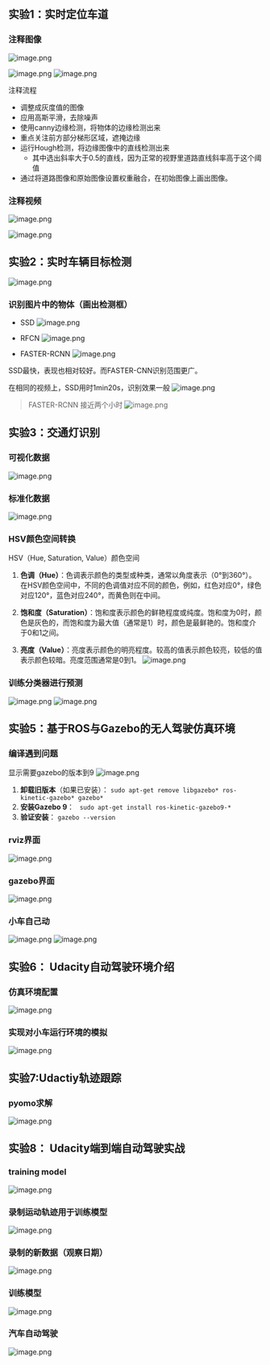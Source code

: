 ---
---


## 实验1：实时定位车道
### 注释图像
![image.png](https://cdn.jsdelivr.net/gh/Thomas333333/MyPostImage/Images/20230926143438.png)


![image.png](https://cdn.jsdelivr.net/gh/Thomas333333/MyPostImage/Images/20230926143528.png)
![image.png](https://cdn.jsdelivr.net/gh/Thomas333333/MyPostImage/Images/20230926143633.png)

注释流程
+ 调整成灰度值的图像
+ 应用高斯平滑，去除噪声
+ 使用canny边缘检测，将物体的边缘检测出来
+ 重点关注前方部分梯形区域，遮掩边缘
+ 运行Hough检测，将边缘图像中的直线检测出来
	+ 其中选出斜率大于0.5的直线，因为正常的视野里道路直线斜率高于这个阈值
+ 通过将道路图像和原始图像设置权重融合，在初始图像上画出图像。


### 注释视频
![image.png](https://cdn.jsdelivr.net/gh/Thomas333333/MyPostImage/Images/20230926144206.png)

![image.png](https://cdn.jsdelivr.net/gh/Thomas333333/MyPostImage/Images/20230926144431.png)

## 实验2：实时车辆目标检测

![image.png](https://cdn.jsdelivr.net/gh/Thomas333333/MyPostImage/Images/20230926145211.png)


### 识别图片中的物体（画出检测框）
+ SSD
![image.png](https://cdn.jsdelivr.net/gh/Thomas333333/MyPostImage/Images/20230926145840.png)

+ RFCN
![image.png](https://cdn.jsdelivr.net/gh/Thomas333333/MyPostImage/Images/20230926150116.png)

+ FASTER-RCNN
![image.png](https://cdn.jsdelivr.net/gh/Thomas333333/MyPostImage/Images/20230926150305.png)


SSD最快，表现也相对较好。而FASTER-CNN识别范围更广。

在相同的视频上，SSD用时1min20s，识别效果一般
![image.png](https://cdn.jsdelivr.net/gh/Thomas333333/MyPostImage/Images/20230926150704.png)

> FASTER-RCNN  接近两个小时
![image.png](https://cdn.jsdelivr.net/gh/Thomas333333/MyPostImage/Images/20230926150823.png)

## 实验3：交通灯识别

### 可视化数据
![image.png](https://cdn.jsdelivr.net/gh/Thomas333333/MyPostImage/Images/20230926151240.png)

### 标准化数据
![image.png](https://cdn.jsdelivr.net/gh/Thomas333333/MyPostImage/Images/20230926151423.png)

### HSV颜色空间转换
HSV（Hue, Saturation, Value）颜色空间
1. **色调（Hue）**：色调表示颜色的类型或种类，通常以角度表示（0°到360°）。在HSV颜色空间中，不同的色调值对应不同的颜色，例如，红色对应0°，绿色对应120°，蓝色对应240°，而黄色则在中间。
    
2. **饱和度（Saturation）**：饱和度表示颜色的鲜艳程度或纯度。饱和度为0时，颜色是灰色的，而饱和度为最大值（通常是1）时，颜色是最鲜艳的。饱和度介于0和1之间。
    
3. **亮度（Value）**：亮度表示颜色的明亮程度。较高的值表示颜色较亮，较低的值表示颜色较暗。亮度范围通常是0到1。
![image.png](https://cdn.jsdelivr.net/gh/Thomas333333/MyPostImage/Images/20230926151613.png)

### 训练分类器进行预测
![image.png](https://cdn.jsdelivr.net/gh/Thomas333333/MyPostImage/Images/20230926152111.png)
![image.png](https://cdn.jsdelivr.net/gh/Thomas333333/MyPostImage/Images/20230926152229.png)

## 实验5：基于ROS与Gazebo的无人驾驶仿真环境

### 编译遇到问题
显示需要gazebo的版本到9
![image.png](https://cdn.jsdelivr.net/gh/Thomas333333/MyPostImage/Images/20230926154020.png)

1. **卸载旧版本**（如果已安装）：
 `sudo apt-get remove libgazebo* ros-kinetic-gazebo* gazebo*`
2. **安装Gazebo 9**：
   ` sudo apt-get install ros-kinetic-gazebo9-*`
3. **验证安装**：
    `gazebo --version`

### rviz界面
![image.png](https://cdn.jsdelivr.net/gh/Thomas333333/MyPostImage/Images/20230926163943.png)


### gazebo界面
![image.png](https://cdn.jsdelivr.net/gh/Thomas333333/MyPostImage/Images/20230926164005.png)


### 小车自己动
![image.png](https://cdn.jsdelivr.net/gh/Thomas333333/MyPostImage/Images/20230926165008.png)
![image.png](https://cdn.jsdelivr.net/gh/Thomas333333/MyPostImage/Images/20230926165437.png)


## 实验6： Udacity自动驾驶环境介绍

### 仿真环境配置

![image.png](https://cdn.jsdelivr.net/gh/Thomas333333/MyPostImage/Images/20230930152755.png)

### 实现对小车运行环境的模拟
![image.png](https://cdn.jsdelivr.net/gh/Thomas333333/MyPostImage/Images/20230930154210.png)


## 实验7:Udactiy轨迹跟踪
### pyomo求解
![image.png](https://cdn.jsdelivr.net/gh/Thomas333333/MyPostImage/Images/20230930155246.png)

## 实验8： Udacity端到端自动驾驶实战

### training model 
![image.png](https://cdn.jsdelivr.net/gh/Thomas333333/MyPostImage/Images/20230930160520.png)


### 录制运动轨迹用于训练模型
![image.png](https://cdn.jsdelivr.net/gh/Thomas333333/MyPostImage/Images/20230930160827.png)


### 录制的新数据（观察日期）
![image.png](https://cdn.jsdelivr.net/gh/Thomas333333/MyPostImage/Images/20230930161122.png)

### 训练模型
![image.png](https://cdn.jsdelivr.net/gh/Thomas333333/MyPostImage/Images/20230930161312.png)


### 汽车自动驾驶
![image.png](https://cdn.jsdelivr.net/gh/Thomas333333/MyPostImage/Images/20230930161420.png)

